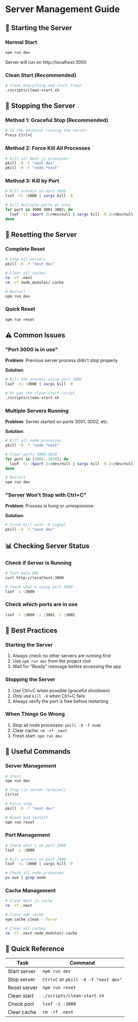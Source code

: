 # Server Management Guide

## 🚀 Starting the Server

### Normal Start
```bash
npm run dev
```
Server will run on http://localhost:3000

### Clean Start (Recommended)
```bash
# Clean everything and start fresh
./scripts/clean-start.sh
```

## 🛑 Stopping the Server

### Method 1: Graceful Stop (Recommended)
```bash
# In the terminal running the server:
Press Ctrl+C
```

### Method 2: Force Kill All Processes
```bash
# Kill all Next.js processes
pkill -9 -f "next dev"
pkill -9 -f "node.*next"
```

### Method 3: Kill by Port
```bash
# Kill process on port 3000
lsof -ti :3000 | xargs kill -9

# Kill multiple ports at once
for port in 3000 3001 3002; do
  lsof -ti :$port 2>/dev/null | xargs kill -9 2>/dev/null
done
```

## 🔄 Resetting the Server

### Complete Reset
```bash
# Stop all servers
pkill -9 -f "next dev"

# Clear all caches
rm -rf .next
rm -rf node_modules/.cache

# Restart
npm run dev
```

### Quick Reset
```bash
npm run reset
```

## ⚠️ Common Issues

### "Port 3000 is in use"
**Problem**: Previous server process didn't stop properly

**Solution**:
```bash
# Kill the process using port 3000
lsof -ti :3000 | xargs kill -9

# Or use the clean-start script
./scripts/clean-start.sh
```

### Multiple Servers Running
**Problem**: Server started on ports 3001, 3002, etc.

**Solution**:
```bash
# Kill all node processes
pkill -9 -f "node.*next"

# Clear ports 3000-3010
for port in {3000..3010}; do
  lsof -ti :$port 2>/dev/null | xargs kill -9 2>/dev/null
done

# Restart
npm run dev
```

### "Server Won't Stop with Ctrl+C"
**Problem**: Process is hung or unresponsive

**Solution**:
```bash
# Force kill with -9 signal
pkill -9 -f "next dev"
```

## 📊 Checking Server Status

### Check if Server is Running
```bash
# Test main URL
curl http://localhost:3000

# Check what's using port 3000
lsof -i :3000
```

### Check which ports are in use
```bash
lsof -i :3000 -i :3001 -i :3002
```

## 🎯 Best Practices

### Starting the Server
1. Always check no other servers are running first
2. Use `npm run dev` from the project root
3. Wait for "Ready" message before accessing the app

### Stopping the Server
1. Use Ctrl+C when possible (graceful shutdown)
2. Only use `kill -9` when Ctrl+C fails
3. Always verify the port is free before restarting

### When Things Go Wrong
1. Stop all node processes: `pkill -9 -f node`
2. Clear cache: `rm -rf .next`
3. Fresh start: `npm run dev`

## 🔧 Useful Commands

### Server Management
```bash
# Start
npm run dev

# Stop (in server terminal)
Ctrl+C

# Force stop
pkill -9 -f "next dev"

# Reset and restart
npm run reset
```

### Port Management
```bash
# Check what's on port 3000
lsof -i :3000

# Kill process on port 3000
lsof -ti :3000 | xargs kill -9

# Check all node processes
ps aux | grep node
```

### Cache Management
```bash
# Clear Next.js cache
rm -rf .next

# Clear npm cache
npm cache clean --force

# Clear all caches
rm -rf .next node_modules/.cache
```

## 🎉 Quick Reference

| Task | Command |
|------|---------|
| Start server | `npm run dev` |
| Stop server | `Ctrl+C` or `pkill -9 -f "next dev"` |
| Reset server | `npm run reset` |
| Clean start | `./scripts/clean-start.sh` |
| Check port | `lsof -i :3000` |
| Clear cache | `rm -rf .next` |

